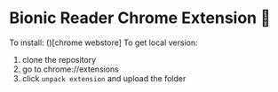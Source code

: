 # Bionic Reader Chrome Extension 🧩
To install: ()[chrome webstore]
To get local version: 
1. clone the repository
2. go to chrome://extensions
3. click `unpack extension` and upload the folder
